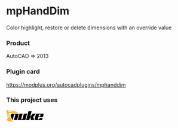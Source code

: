 # mpHandDim
Color highlight, restore or delete dimensions with an override value
### Product ###
AutoCAD => 2013
### Plugin card ###
https://modplus.org/autocadplugins/mphanddim
### This project uses

[<img align="left" src="https://raw.githubusercontent.com/ModPlus-Software/Documentation/master/Images/nuke-logo-small.png" />](https://nuke.build/)